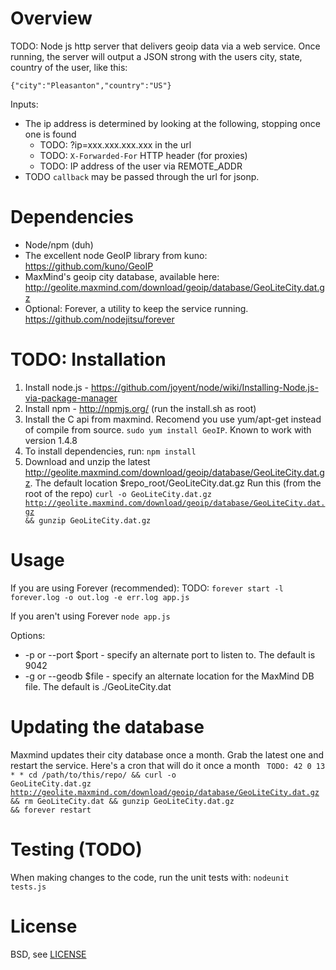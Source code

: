 Overview
=================
TODO: Node js http server that delivers geoip data via a web service. Once running, the server will
output a JSON strong with the users city, state, country of the user, like this:

<code>{"city":"Pleasanton","country":"US"}</code>

Inputs:
* The ip address is determined by looking at the following, stopping once one is found
    * TODO: ?ip=xxx.xxx.xxx.xxx in the url
    * TODO: <code>X-Forwarded-For</code> HTTP header (for proxies)
    * TODO: IP address of the user via REMOTE_ADDR
* TODO <code>callback</code> may be passed through the url for jsonp.


Dependencies
=================
* Node/npm (duh)
* The excellent node GeoIP library from kuno: https://github.com/kuno/GeoIP
* MaxMind's geoip city database, available here:
http://geolite.maxmind.com/download/geoip/database/GeoLiteCity.dat.gz
* Optional: Forever, a utility to keep the service running. https://github.com/nodejitsu/forever


TODO: Installation
=================
1. Install node.js - https://github.com/joyent/node/wiki/Installing-Node.js-via-package-manager
1. Install npm - http://npmjs.org/ (run the install.sh as root)
1. Install the C api from maxmind. Recomend you use yum/apt-get instead of compile from source. <code>sudo yum install GeoIP</code>. Known to work with version 1.4.8
1. To install dependencies, run:
    <code>npm install</code>
1. Download and unzip the latest http://geolite.maxmind.com/download/geoip/database/GeoLiteCity.dat.gz. The default location $repo_root/GeoLiteCity.dat.gz
Run this (from the root of the repo)
<code>curl -o GeoLiteCity.dat.gz http://geolite.maxmind.com/download/geoip/database/GeoLiteCity.dat.gz && gunzip GeoLiteCity.dat.gz</code>


Usage
=================
If you are using Forever (recommended):
TODO: <code>forever start -l forever.log -o out.log -e err.log app.js</code>

If you aren't using Forever
<code>node app.js</code>

Options:
* -p or --port $port - specify an alternate port to listen to. The default is 9042
* -g or --geodb $file - specify an alternate location for the MaxMind DB file. The default is ./GeoLiteCity.dat


Updating the database
=================
Maxmind updates their city database once a month. Grab the latest one and restart the service. Here's a cron that will do it once a month
<code>
TODO: 42 0 13 * * cd /path/to/this/repo/ && curl -o GeoLiteCity.dat.gz http://geolite.maxmind.com/download/geoip/database/GeoLiteCity.dat.gz && rm GeoLiteCity.dat && gunzip GeoLiteCity.dat.gz && forever restart
</code>


Testing (TODO)
=================
When making changes to the code, run the unit tests with:
<code>nodeunit tests.js</code>

License
=================
BSD, see <a href="https://github.com/gorillamania/node_geoip_server/blob/master/LICENSE">LICENSE</a>
